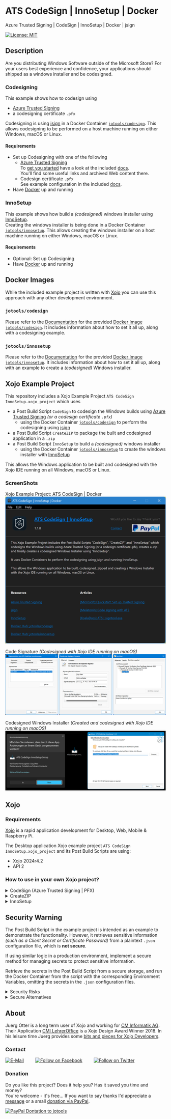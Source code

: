 # ATS CodeSign | InnoSetup | Docker
Azure Trusted Signing | CodeSign | InnoSetup | Docker | jsign

[![License: MIT](https://img.shields.io/badge/License-MIT-green.svg)](LICENSE)

## Description
Are you distributing Windows Software outside of the Microsoft Store? For your users best experience and confidence, your applications should shipped as a windows installer and be codesigned.

### Codesigning
This example shows how to codesign using 
- [Azure Trusted Signing](https://azure.microsoft.com/en-us/products/trusted-signing)
- a codesigning certificate `.pfx`

Codesigning is using [jsign](https://github.com/ebourg/jsign) in a Docker Container [`jotools/codesign`](https://hub.docker.com/r/jotools/codesign). This allows codesigning to be performed on a host machine running on either Windows, macOS or Linux.

#### Requirements

- Set up Codesigning with one of the following
  - [Azure Trusted Signing](https://azure.microsoft.com/en-us/products/trusted-signing)  
    To [get you started]((https://learn.microsoft.com/en-us/azure/trusted-signing/quickstart)) have a look at the included [docs](./docs/).  
    You'll find some useful links and archived Web content there.
  - Codesign certificate `.pfx`  
    See example configuration in the included [docs](./docs/).
- Have [Docker](https://www.docker.com/products/docker-desktop/) up and running

### InnoSetup
This example shows how build a *(codesigned)* windows installer using [InnoSetup](https://jrsoftware.org/isinfo.php).  
Creating the windows installer is being done in a Docker Container [`jotools/innosetup`](https://hub.docker.com/r/jotools/innosetup). This allows creating the windows installer on a host machine running on either Windows, macOS or Linux.

#### Requirements

- Optional: Set up Codesigning
- Have [Docker](https://www.docker.com/products/docker-desktop/) up and running


## Docker Images

While the included example project is written with [Xojo](https://www.xojo.com/) you can use this approach with any other development environment.

### `jotools/codesign`

Please refer to the [Documentation](./dockerimage/codesign/) for the provided [Docker Image `jotools/codesign`](./dockerimage/codesign/). It includes information about how to set it all up, along with a codesigning example.

### `jotools/innosetup`

Please refer to the [Documentation](./dockerimage/innosetup/) for the provided [Docker Image `jotools/innosetup`](./dockerimage/innosetup/). It includes information about how to set it all up, along with an example to create a *(codesigned)* Windows installer.

## Xojo Example Project

This repository includes a Xojo Example Project `ATS CodeSign InnoSetup.xojo_project` which uses
- a Post Build Script `CodeSign` to codesign the Windows builds using [Azure Trusted Signing](https://azure.microsoft.com/en-us/products/trusted-signing) *(or a codesign certificate `.pfx`)*
  - using the Docker Container [`jotools/codesign`](https://hub.docker.com/r/jotools/codesign) to perform the codesigning using [jsign](https://github.com/ebourg/jsign)
- a Post Build Script `CreateZIP` to package the built and codesigned application in a `.zip`
- a Post Build Script `InnoSetup` to build a *(codesigned)* windows installer
  - using the Docker Container [`jotools/innosetup`](https://hub.docker.com/r/jotools/innosetup) to create the windows installer with [InnoSetup](https://jrsoftware.org/isinfo.php)

This allows the Windows application to be built and codesigned with the Xojo IDE running on all Windows, macOS or Linux.

### ScreenShots

Xojo Example Project: ATS CodeSign | Docker  
![ScreenShot: Xojo Example Project: ATS CodeSign | Docker](screenshots/xojo-example-project.png?raw=true)

Code Signature *(Codesigned with Xojo IDE running on macOS)*
![ScreenShot: Code Signature - Codesigned with Xojo IDE running on macOS](screenshots/code-signature.png?raw=true)

Codesigned Windows Installer *(Created and codesigned with Xojo IDE running on macOS)*
![ScreenShot: Codesigned Windows Installer - Created and codesigned with Xojo IDE running on macOS](screenshots/codesigned-Installer.png?raw=true)


## Xojo
### Requirements
[Xojo](https://www.xojo.com/) is a rapid application development for Desktop, Web, Mobile & Raspberry Pi.  

The Desktop application Xojo example project `ATS CodeSign InnoSetup.xojo_project` and its Post Build Scripts are using:
- Xojo 2024r4.2
- API 2

### How to use in your own Xojo project?

<details>

<summary>CodeSign (Azure Trusted Signing | PFX)</summary>

1. Create a Post Build Script in your project and copy-and-paste the example Post Build Script `CodeSign` provided in `ATS CodeSign InnoSetup.xojo_project`
2. Make sure this Post Build Script runs after the Step 'Windows: Build'
3. Read the comments in the provided Post Build Script, modify it according to your needs  
   The default settings are:
   - use the Docker Container [`jotools/codesign`](https://hub.docker.com/r/jotools/codesign)
     - *you might want to build your own Docker Container and use that one instead*
     - *if you're using the `InnoSetup` step as well, then change it to use the Docker Container [`jotools/innosetup`](https://hub.docker.com/r/jotools/innosetup)* so that you don't need having two different Docker Images taking up space on your machine
   - Codesign Final and Beta Builds
     - *no Codesigning for Alpha- and Development Builds*
   - Codesign all `.exe` and `.dll` files for Final Builds
     - *Codesign just all `.exe`, but not the `.dll` files for Beta/Alpha/Development Builds*

</details>

<details>

<summary>CreateZIP</summary>

1. Create a Post Build Script in your project and copy-and-paste the example Post Build Script `CreateZIP` provided in `ATS CodeSign InnoSetup.xojo_project`
2. Make sure this Post Build Script runs after the Step 'Windows: Build' *(and after `AzureTrustedSigning` to ensure you zip the codesigned application)*
3. Read the comments in the provided Post Build Script, modify it according to your needs

</details>

<details>

<summary>InnoSetup</summary>

1. Copy the folder and file `_build/innosetup_universal.iss` to your project location
   - *this is a universal InnoSetup script which should fit basic Xojo built applications*
     - *it's prepared for all Windows Build Targets (WIN32, WIN64, ARM64)*
     - *it uses parameters so that it can be configured from within the Post Build Script*
   - *or use your own InnoSetup script*
2. Create a Post Build Script in your project and copy-and-paste the example Post Build Script `InnoSetup` provided in `ATS CodeSign InnoSetup.xojo_project`
3. Make sure this Post Build Script runs after the Step 'Windows: Build' *(and after `CodeSign` to ensure you include the codesigned application in the windows installer)*
4. Read the comments in the provided Post Build Script, modify it according to your needs *(e.g. change the value of `sAPP_PUBLISHER_URL` to your own website)*  
   The example Post Build Script is designed to be quite generic and using the provided universal innosetup script will:
   - use the Docker Container [`jotools/innosetup`](https://hub.docker.com/r/jotools/innosetup)
     - *you might want to build your own Docker Container and use that one instead*
   - Create a Windows Installer for Final and Beta Builds
     - *no Windows Installer for Alpha- and Development Builds*
   - Picks up necessary information from the Xojo Project *(so make sure you've filled out the values in the Xojo IDE under 'Build Settings: Windows)*, e.g.
     - `App.ProductName`, `App.CompanyName`
     - Filename of the application's `.exe`
   - Picks up the configuration of `CodeSign`
     - if available, it codesigns the (Un)Installer
     - if not found, it ignores codesigning and just creates an installer

</details>

## Security Warning

The Post Build Script in the example project is intended as an example to demonstrate the functionality. However, it retrieves sensitive information *(such as a Client Secret or Certificate Password)* from a plaintext `.json` configuration file, which is **not secure**.

If using similar logic in a production environment, implement a secure method for managing secrets to protect sensitive information.

Retrieve the secrets in the Post Build Script from a secure storage, and run the Docker Container from the script with the corresponding Environment Variables, omitting the secrets in the `.json` configuration files.

<details>

<summary>Security Risks</summary>

Storing secrets in plaintext files poses significant security risks, including:  
- **Exposure to unauthorized users** if file permissions are not properly set.  
- **Inclusion in backups or version control** (e.g., Git), leading to unintentional leaks.  
- **Easy access for malware or attackers** on a compromised system.

</details>

<details>

<summary>Secure Alternatives</summary>

Instead of storing secrets in a `.json` configuration file, consider these more secure approaches:  

1. Use OS-Level Secret Storage  
   - **macOS**: Store secrets in **Keychain Access** and retrieve them using the `security` CLI tool.  
   - **Linux**: Use **GNOME Keyring** or **KWallet** to securely store and retrieve secrets.  
   - **Windows**: Store credentials in **Windows Credential Manager** and access them via PowerShell.  

2. Use a Secrets Manager  
   - Cloud providers like **AWS Secrets Manager, Azure Key Vault, or GCP Secret Manager** offer secure, centralized secret storage with access control.  
   - Local alternatives like **1Password CLI, Bitwarden CLI, or HashiCorp Vault** allow secure retrieval of secrets at runtime.  

</details>



## About
Juerg Otter is a long term user of Xojo and working for [CM Informatik AG](https://cmiag.ch/). Their Application [CMI LehrerOffice](https://cmi-bildung.ch/) is a Xojo Design Award Winner 2018. In his leisure time Juerg provides some [bits and pieces for Xojo Developers](https://www.jo-tools.ch/).

### Contact
[![E-Mail](https://img.shields.io/static/v1?style=social&label=E-Mail&message=xojo@jo-tools.ch)](mailto:xojo@jo-tools.ch)
&emsp;&emsp;
[![Follow on Facebook](https://img.shields.io/static/v1?style=social&logo=facebook&label=Facebook&message=juerg.otter)](https://www.facebook.com/juerg.otter)
&emsp;&emsp;
[![Follow on Twitter](https://img.shields.io/twitter/follow/juergotter?style=social)](https://twitter.com/juergotter)

### Donation
Do you like this project? Does it help you? Has it saved you time and money?  
You're welcome - it's free... If you want to say thanks I'd appreciate a [message](mailto:xojo@jo-tools.ch) or a small [donation via PayPal](https://paypal.me/jotools).  

[![PayPal Dontation to jotools](https://img.shields.io/static/v1?style=social&logo=paypal&label=PayPal&message=jotools)](https://paypal.me/jotools)
